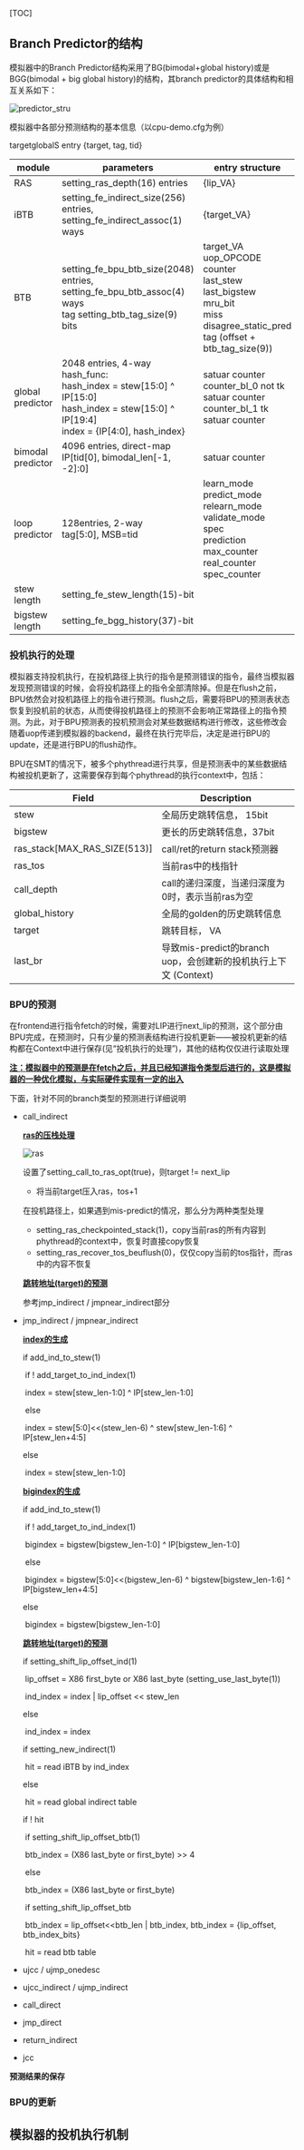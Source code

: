 [TOC]

## Branch Predictor的结构

模拟器中的Branch Predictor结构采用了BG(bimodal+global history)或是BGG(bimodal + big global history)的结构，其branch predictor的具体结构和相互关系如下：

![predictor_stru](dia/predictor_stru.jpeg)

模拟器中各部分预测结构的基本信息（以cpu-demo.cfg为例）

targetglobalS entry {target, tag, tid}

| module            | parameters                                                   | entry structure                                              |
| ----------------- | ------------------------------------------------------------ | ------------------------------------------------------------ |
| RAS               | setting_ras_depth(16) entries                                | {lip_VA}                                                     |
| iBTB              | setting_fe_indirect_size(256) entries, setting_fe_indirect_assoc(1) ways | {target_VA}                                                  |
| BTB               | setting_fe_bpu_btb_size(2048) entries, setting_fe_bpu_btb_assoc(4) ways<br />tag setting_btb_tag_size(9) bits | target_VA<br />uop_OPCODE<br />counter<br />last_stew<br />last_bigstew<br />mru_bit<br />miss<br />disagree_static_pred<br />tag (offset + btb_tag_size(9)) |
| global predictor  | 2048 entries, 4-way<br />hash_func:<br />     hash_index = stew[15:0] ^ IP[15:0]<br />     hash_index = stew[15:0] ^ IP[19:4]<br />index = {IP[4:0], hash_index} | satuar counter<br />counter_bl_0   not tk satuar counter<br />counter_bl_1   tk satuar counter |
| bimodal predictor | 4096 entries, direct-map<br />IP[tid[0], bimodal_len[-1, -2]:0] | satuar counter                                               |
| loop predictor    | 128entries, 2-way<br />tag[5:0], MSB=tid                     | learn_mode<br />predict_mode<br />relearn_mode<br />validate_mode<br />spec<br />prediction<br />max_counter<br />real_counter<br />spec_counter |
| stew length       | setting_fe_stew_length(15)-bit                               |                                                              |
| bigstew length    | setting_fe_bgg_history(37)-bit                               |                                                              |

### 投机执行的处理

模拟器支持投机执行，在投机路径上执行的指令是预测错误的指令，最终当模拟器发现预测错误的时候，会将投机路径上的指令全部清除掉。但是在flush之前，BPU依然会对投机路径上的指令进行预测。flush之后，需要将BPU的预测表状态恢复到投机前的状态，从而使得投机路径上的预测不会影响正常路径上的指令预测。为此，对于BPU预测表的投机预测会对某些数据结构进行修改，这些修改会随着uop传递到模拟器的backend，最终在执行完毕后，决定是进行BPU的update，还是进行BPU的flush动作。

BPU在SMT的情况下，被多个phythread进行共享，但是预测表中的某些数据结构被投机更新了，这需要保存到每个phythread的执行context中，包括：

| Field                        | Description                                                  |
| ---------------------------- | ------------------------------------------------------------ |
| stew                         | 全局历史跳转信息， 15bit                                     |
| bigstew                      | 更长的历史跳转信息，37bit                                    |
| ras_stack[MAX_RAS_SIZE(513)] | call/ret的return stack预测器                                 |
| ras_tos                      | 当前ras中的栈指针                                            |
| call_depth                   | call的递归深度，当递归深度为0时，表示当前ras为空             |
| global_history               | 全局的golden的历史跳转信息                                   |
| target                       | 跳转目标， VA                                                |
| last_br                      | 导致mis-predict的branch uop，会创建新的投机执行上下文 (Context) |

### BPU的预测

在frontend进行指令fetch的时候，需要对LIP进行next_lip的预测，这个部分由BPU完成，在预测时，只有少量的预测表结构进行投机更新——被投机更新的结构都在Context中进行保存(见“投机执行的处理”)，其他的结构仅仅进行读取处理

**<u>注：模拟器中的预测是在fetch之后，并且已经知道指令类型后进行的，这是模拟器的一种优化模拟，与实际硬件实现有一定的出入</u>**

下面，针对不同的branch类型的预测进行详细说明

- call_indirect

  **<u>ras的压栈处理</u>**

  ![ras](dia/ras.jpeg)

  设置了setting_call_to_ras_opt(true)，则target != next_lip

  - 将当前target压入ras，tos+1

  在投机路径上，如果遇到mis-predict的情况，那么分为两种类型处理

  - setting_ras_checkpointed_stack(1)，copy当前ras的所有内容到phythread的context中，恢复时直接copy恢复
  - setting_ras_recover_tos_beuflush(0)，仅仅copy当前的tos指针，而ras中的内容不恢复

  **<u>跳转地址(target)的预测</u>**

  参考jmp_indirect / jmpnear_indirect部分

- jmp_indirect / jmpnear_indirect

  **<u>index的生成</u>**

  if add_ind_to_stew(1)

  ​	if ! add_target_to_ind_index(1)

  ​		index = stew[stew_len-1:0] ^ IP[stew_len-1:0]

  ​	else

  ​		index = stew[5:0]<<(stew_len-6) ^ stew[stew_len-1:6] ^ IP[stew_len+4:5]

  else

  ​	index = stew[stew_len-1:0]

  **<u>bigindex的生成</u>**

  if add_ind_to_stew(1)

  ​	if ! add_target_to_ind_index(1)

  ​		bigindex = bigstew[bigstew_len-1:0] ^ IP[bigstew_len-1:0]

  ​	else

  ​		bigindex = bigstew[5:0]<<(bigstew_len-6) ^ bigstew[bigstew_len-1:6] ^ IP[bigstew_len+4:5]

  else

  ​	bigindex = bigstew[bigstew_len-1:0]

  **<u>跳转地址(target)的预测</u>**

  if setting_shift_lip_offset_ind(1)

  ​	lip_offset = X86 first_byte or X86 last_byte (setting_use_last_byte(1))

  ​	ind_index = index | lip_offset << stew_len

  else

  ​	ind_index = index

  if setting_new_indirect(1)

  ​	hit = read iBTB by ind_index

  else

  ​	hit = read global indirect table

  if ! hit

  ​	if setting_shift_lip_offset_btb(1)

  ​		btb_index = (X86 last_byte or first_byte) >> 4

  ​	else

  ​		btb_index = (X86 last_byte or first_byte)

  ​	if setting_shift_lip_offset_btb

  ​		btb_index = lip_offset<<btb_len | btb_index,  btb_index = {lip_offset, btb_index_bits}

  ​	hit = read btb table

- ujcc / ujmp_onedesc

- ujcc_indirect / ujmp_indirect

- call_direct

- jmp_direct

- return_indirect

- jcc

**预测结果的保存**

### BPU的更新



## 模拟器的投机执行机制